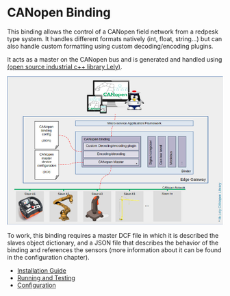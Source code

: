 # CANopen Binding

This binding allows the control of a CANopen field network from a redpesk type system.
It handles different formats natively (int, float, string...) but can also
handle custom formatting using custom decoding/encoding plugins.

It acts as a master on the CANopen bus and is generated and handled using
[(open source industrial c++ library Lely)](https://opensource.lely.com/canopen/).

![CANopen service architecture](images/CANopen-service-architecture.jpg)

To work, this binding requires a master DCF file in which it is described
the slaves object dictionary, and a JSON file that describes the behavior
of the binding and references the sensors (more information about it can be
found in the configuration chapter).

* [Installation Guide](./2-installation_guide.html)
* [Running and Testing](./4-running_and_testing.html)
* [Configuration](./3-configuration.html)

